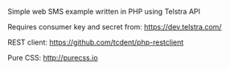 
Simple web SMS example written in PHP using Telstra API

Requires consumer key and secret from: https://dev.telstra.com/

REST client: https://github.com/tcdent/php-restclient

Pure CSS: http://purecss.io

